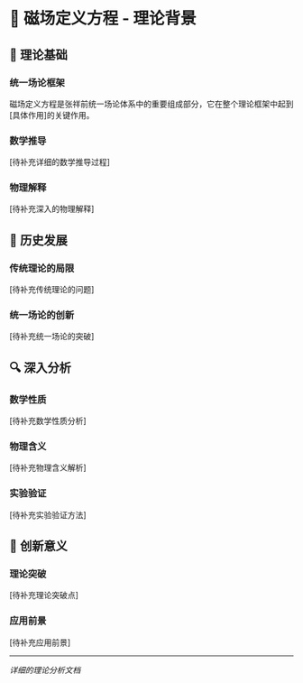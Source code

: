 # 🧲 磁场定义方程 - 理论背景

## 🔬 理论基础

### 统一场论框架
磁场定义方程是张祥前统一场论体系中的重要组成部分，它在整个理论框架中起到[具体作用]的关键作用。

### 数学推导
[待补充详细的数学推导过程]

### 物理解释
[待补充深入的物理解释]

## 📖 历史发展

### 传统理论的局限
[待补充传统理论的问题]

### 统一场论的创新
[待补充统一场论的突破]

## 🔍 深入分析

### 数学性质
[待补充数学性质分析]

### 物理含义
[待补充物理含义解析]

### 实验验证
[待补充实验验证方法]

## 🌟 创新意义

### 理论突破
[待补充理论突破点]

### 应用前景
[待补充应用前景]

---

*详细的理论分析文档*
